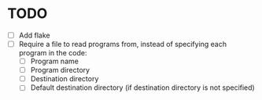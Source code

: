 # TODO

- [ ] Add flake
- [ ] Require a file to read programs from, instead of specifying each program in the code:
  - [ ] Program name
  - [ ] Program directory
  - [ ] Destination directory
  - [ ] Default destination directory (if destination directory is not specified)
